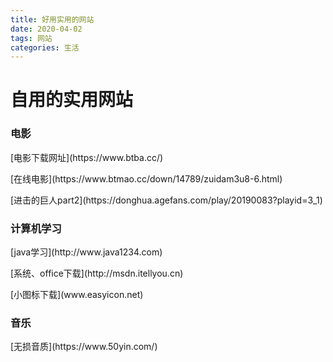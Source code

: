 ```yaml
---
title: 好用实用的网站
date: 2020-04-02
tags: 网站
categories: 生活
---
```


# 自用的实用网站
    
   ### 电影
   <p>[电影下载网址](https://www.btba.cc/) </p>
   <p>[在线电影](https://www.btmao.cc/down/14789/zuidam3u8-6.html)</p>
   <p>[进击的巨人part2](https://donghua.agefans.com/play/20190083?playid=3_1)</p>
   
   ### 计算机学习
   <p>[java学习](http://www.java1234.com)</p>
   <p>[系统、office下载](http://msdn.itellyou.cn)</p>
   <p>[小图标下载](www.easyicon.net)</p>
   
   ### 音乐
   <p>[无损音质](https://www.50yin.com/)</p>
